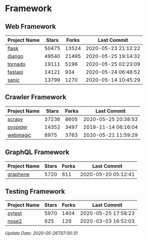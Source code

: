 # Framework

## Web Framework

| Project Name | Stars | Forks | Last Commit |
| ------------ | ----- | ----- | ----------- |
| [flask](https://github.com/pallets/flask) | 50475 | 13524 | 2020-05-23 21:12:22 |
| [django](https://github.com/django/django) | 49540 | 21495 | 2020-05-25 19:14:32 |
| [tornado](https://github.com/tornadoweb/tornado) | 19111 | 5196 | 2020-05-25 02:23:09 |
| [fastapi](https://github.com/tiangolo/fastapi) | 14121 | 934 | 2020-05-24 06:48:52 |
| [sanic](https://github.com/huge-success/sanic) | 13799 | 1270 | 2020-05-14 10:45:29 |

## Crawler Framework

| Project Name | Stars | Forks | Last Commit |
| ------------ | ----- | ----- | ----------- |
| [scrapy](https://github.com/scrapy/scrapy) | 37236 | 8605 | 2020-05-25 20:38:53 |
| [pyspider](https://github.com/binux/pyspider) | 14352 | 3497 | 2019-11-14 06:16:04 |
| [webmagic](https://github.com/code4craft/webmagic) | 8975 | 3763 | 2020-05-21 11:59:29 |

## GraphQL Framework

| Project Name | Stars | Forks | Last Commit |
| ------------ | ----- | ----- | ----------- |
| [graphene](https://github.com/graphql-python/graphene) | 5720 | 611 | 2020-05-20 05:12:41 |

## Testing Framework

| Project Name | Stars | Forks | Last Commit |
| ------------ | ----- | ----- | ----------- |
| [pytest](https://github.com/pytest-dev/pytest) | 5970 | 1404 | 2020-05-25 17:58:23 |
| [nose2](https://github.com/nose-devs/nose2) | 625 | 129 | 2020-03-03 16:52:03 |

*Update Date: 2020-05-26T07:00:31*